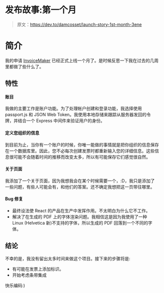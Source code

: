 # 发布故事:第一个月

> 原文：<https://dev.to/damcosset/launch-story-1st-month-3ene>

# 简介

我的申请 [InvoiceMaker](https://invoicemaker.xyz) 已经正式上线一个月了。是时候反思一下我在过去的几周里都做了些什么了。

## 特性

#### 账目

我做的主要工作是账户功能。为了处理帐户创建和登录功能，我选择使用 passport.js 和 JSON Web Token。我使用本地存储来跟踪从服务器发回的令牌，并结合一个 Express 中间件来验证用户的身份。

#### 定义您组织的信息

到目前为止，当你有一个账户的时候，你唯一能做的事情就是把你组织的信息保存在一个数据库里。因此，您不必每次创建发票时都重新输入您的详细信息。这些信息很可能不会随着时间的推移而改变太多，所以有可能保存它们感觉很自然。

#### 关于页面

我添加了一个关于页面，因为我想我会在某个时候需要一个，:D，我只是添加了一些问题，有些人可能会有，和他们的答案。还不确定我想把这一页带往哪里。

#### Bug 修复

*   最终设法使 React 的产品在生产中发挥作用。不太明白为什么它不工作。
*   解决了在生成的 PDF 上的字体渲染问题。我相信这是因为我使用了一种 Linux (Helvetica 新)不支持的字体，所以生成的 PDF 回落到一个不同的字体。

## 结论

不幸的是，我没有留出太多时间来做这个项目。接下来的步骤将是:

*   有可能在发票上添加标识。
*   开始考虑条带集成

快乐编码:)